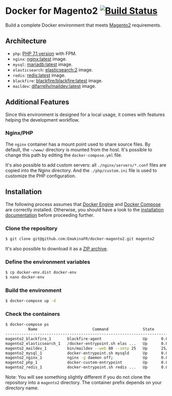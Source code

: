 # Docker for Magento2 [![Build Status](https://travis-ci.org/EmakinaFR/docker-magento2.svg?branch=master)](https://travis-ci.org/EmakinaFR/docker-magento2)
Build a complete Docker environment that meets [Magento2](http://devdocs.magento.com/guides/v2.2/install-gde/system-requirements-tech.html) requirements.

## Architecture
* `php`: [PHP 7.1 version](https://github.com/ajardin/docker-magento/blob/master/web/Dockerfile) with FPM.
* `nginx`: [nginx:latest](https://hub.docker.com/_/nginx/) image.
* `mysql`: [mariadb:latest](https://hub.docker.com/_/mariadb/) image.
* `elasticsearch`: [elasticsearch:2](https://hub.docker.com/_/elasticsearch/) image.
* `redis`: [redis:latest](https://hub.docker.com/_/redis/) image.
* `blackfire`: [blackfire/blackfire:latest](https://hub.docker.com/r/blackfire/blackfire/) image.
* `maildev`: [djfarrelly/maildev:latest](https://hub.docker.com/r/djfarrelly/maildev/) image.

## Additional Features
Since this environment is designed for a local usage, it comes with features helping the development workflow.

### Nginx/PHP
The `nginx` container has a mount point used to share source files.
By default, the `~/www/` directory is mounted from the host. It's possible to change this path by editing the `docker-compose.yml` file.

It's also possible to add custom servers: all `./nginx/servers/*.conf` files are copied into the Nginx directory.
And the `./php/custom.ini` file is used to customize the PHP configuration. 

## Installation
The following process assumes that [Docker Engine](https://www.docker.com/docker-engine) and [Docker Compose](https://docs.docker.com/compose/) are correctly installed.
Otherwise, you should have a look to the [installation documentation](https://docs.docker.com/engine/installation/) before proceeding further.

### Clone the repository
```bash
$ git clone git@github.com:EmakinaFR/docker-magento2.git magento2
```
It's also possible to download it as a [ZIP archive](https://github.com/EmakinaFR/docker-magento2/archive/master.zip).

### Define the environment variables
```bash
$ cp docker-env.dist docker-env
$ nano docker-env
```

### Build the environment
```bash
$ docker-compose up -d
```

### Check the containers
```bash
$ docker-compose ps
          Name                        Command               State                Ports
----------------------------------------------------------------------------------------------------
magento2_blackfire_1       blackfire-agent                  Up      0.0.0.0:8707->8707/tcp
magento2_elasticsearch_1   /docker-entrypoint.sh elas ...   Up      0.0.0.0:9200->9200/tcp, 9300/tcp
magento2_maildev_1         bin/maildev --web 80 --smtp 25   Up      25/tcp, 0.0.0.0:1080->80/tcp
magento2_mysql_1           docker-entrypoint.sh mysqld      Up      0.0.0.0:3306->3306/tcp
magento2_nginx_1           nginx -g daemon off;             Up      0.0.0.0:80->80/tcp
magento2_php_1             docker-custom-entrypoint         Up      0.0.0.0:9000->9000/tcp
magento2_redis_1           docker-entrypoint.sh redis ...   Up      0.0.0.0:6379->6379/tcp
```
Note: You will see something slightly different if you do not clone the repository into a `magento2` directory.
The container prefix depends on your directory name.
